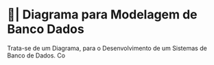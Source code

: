# 🎲| Diagrama para Modelagem de Banco Dados

  Trata-se de um Diagrama, para o Desenvolvimento de um Sistemas de Banco de Dados. Co
 
